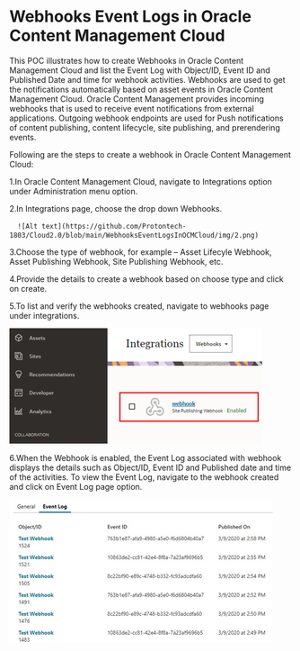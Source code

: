 # Webhooks Event Logs in Oracle Content Management Cloud

This POC illustrates how to create Webhooks in Oracle Content Management Cloud and list the Event Log with Object/ID, Event ID and Published Date and time for webhook activities. Webhooks are used to get the notifications automatically based on asset events in Oracle Content Management Cloud. Oracle Content Management provides incoming webhooks that is used to receive event notifications from external applications. Outgoing webhook endpoints are used for Push notifications of content publishing, content lifecycle, site publishing, and prerendering events.

Following are the steps to create a webhook in Oracle Content Management Cloud:

1.In Oracle Content Management Cloud, navigate to Integrations option under Administration menu option.

2.In Integrations page, choose the drop down Webhooks.

      ![Alt text](https://github.com/Protontech-1803/Cloud2.0/blob/main/WebhooksEventLogsInOCMCloud/img/2.png)

 
3.Choose the type of webhook, for example – Asset Lifecyle Webhook, Asset Publishing Webhook, Site Publishing Webhook, etc.

4.Provide the details to create a webhook based on choose type and click on create.

5.To list and verify the webhooks created, navigate to webhooks page under integrations.

  ![Alt text](https://github.com/Protontech-1803/Cloud2.0/blob/main/WebhooksEventLogsInOCMCloud/img/5.png)

 
6.When the Webhook is enabled, the Event Log associated with webhook displays the details such as Object/ID, Event ID and Published date and time of the activities. To view the Event Log, navigate to the webhook created and click on Event Log page option.

  ![Alt text](https://github.com/Protontech-1803/Cloud2.0/blob/main/WebhooksEventLogsInOCMCloud/img/6.png)



 

